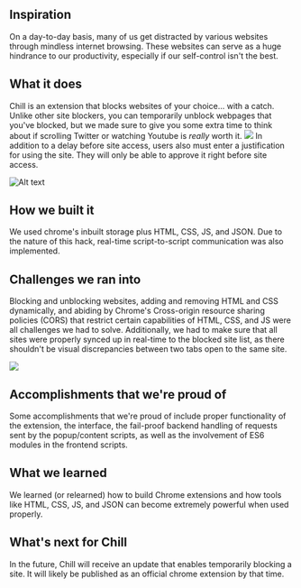 ## Inspiration
On a day-to-day basis, many of us get distracted by various websites through mindless internet browsing. These websites can serve as a huge hindrance to our productivity, especially if our self-control isn't the best.
## What it does
Chill is an extension that blocks websites of your choice... with a catch. Unlike other site blockers, you can temporarily unblock webpages that you've blocked, but we made sure to give you some extra time to think about if scrolling Twitter or watching Youtube is *really* worth it.
![](https://challengepost-s3-challengepost.netdna-ssl.com/photos/production/software_photos/001/514/584/datas/original.png)
In addition to a delay before site access, users also must enter a justification for using the site. They will only be able to approve it right before site access.

![Alt text](https://challengepost-s3-challengepost.netdna-ssl.com/photos/production/software_photos/001/514/659/datas/original.png)


## How we built it
We used chrome's inbuilt storage plus HTML, CSS, JS, and JSON. Due to the nature of this hack, real-time script-to-script communication was also implemented. 

## Challenges we ran into
Blocking and unblocking websites, adding and removing HTML and CSS dynamically, and abiding by Chrome's Cross-origin resource sharing policies (CORS) that restrict certain capabilities of HTML, CSS, and JS were all challenges we had to solve. Additionally, we had to make sure that all sites were properly synced up in real-time to the blocked site list, as there shouldn't be visual discrepancies between two tabs open to the same site.

![](https://challengepost-s3-challengepost.netdna-ssl.com/photos/production/software_photos/001/514/681/datas/original.png)

## Accomplishments that we're proud of
Some accomplishments that we're proud of include proper functionality of the extension, the interface, the fail-proof backend handling of requests sent by the popup/content scripts, as well as the involvement of ES6 modules in the frontend scripts.

## What we learned
We learned (or relearned) how to build Chrome extensions and how tools like HTML, CSS, JS, and JSON can become extremely powerful when used properly. 

## What's next for Chill
In the future, Chill will receive an update that enables temporarily blocking a site. It will likely be published as an official chrome extension by that time.
